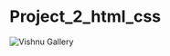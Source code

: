 # Project_2_html_css
![Vishnu Gallery](https://user-images.githubusercontent.com/68815149/140930530-fd76ef37-f855-49ac-b474-137fd796ecf3.png)
